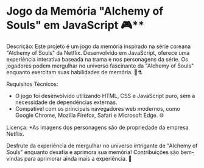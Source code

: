 # Jogo da Memória "Alchemy of Souls" em JavaScript 🎮**

Descrição:
Este projeto é um jogo da memória inspirado na série coreana "Alchemy of Souls" da Netflix. Desenvolvido em JavaScript, oferece uma experiência interativa baseada na trama e nos personagens da série. Os jogadores podem mergulhar no universo fascinante da "Alchemy of Souls" enquanto exercitam suas habilidades de memória. 🌟⚗️


Requisitos Técnicos:
- O jogo foi desenvolvido utilizando HTML, CSS e JavaScript puro, sem a necessidade de dependências externas.
- Compatível com os principais navegadores web modernos, como Google Chrome, Mozilla Firefox, Safari e Microsoft Edge. 🌐

Licença:
 *As imagens dos personagens são de propriedade da empresa Netflix.

Desfrute da experiência de mergulhar no universo intrigante de "Alchemy of Souls" enquanto desafia e aprimora sua memória! Contribuições são bem-vindas para aprimorar ainda mais a experiência. 🚀
 
